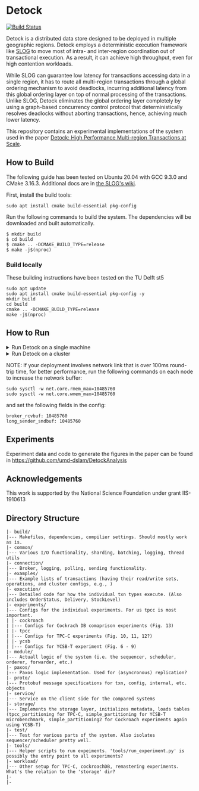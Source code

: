 # Detock

[![Build Status](https://github.com/ctring/Detock/workflows/Build%20and%20Test/badge.svg)](https://github.com/ctring/Detock/actions)


Detock is a distributed data store designed to be deployed in multiple geographic regions.
Detock employs a deterministic execution framework like [SLOG](https://www.cs.umd.edu/~abadi/papers/1154-Abadi.pdf) to move most of intra- and inter-region coordination out of transactional execution. As a result, it can achieve high throughput, even for high contention workloads.

While SLOG can guarantee low latency for transactions accessing data in a single region, it has to route all multi-region transactions through a global ordering mechanism to avoid deadlocks, incurring additional latency from this global ordering layer on top of normal processing of the transactions. Unlike SLOG, Detock eliminates the global ordering layer completely by using a graph-based concurrency control protocol that deterministically resolves deadlocks without aborting transactions, hence, achieving much lower latency.

This repository contains an experimental implementations of the system used in the paper [Detock: High Performance Multi-region Transactions at Scale](https://doi.org/10.1145/3589293). 

## How to Build

The following guide has been tested on Ubuntu 20.04 with GCC 9.3.0 and CMake 3.16.3. Additional docs are in [the SLOG's wiki](https://github.com/umd-dslam/SLOG/wiki).


First, install the build tools:
```
sudo apt install cmake build-essential pkg-config
```

Run the following commands to build the system. The dependencies will be downloaded and built automatically.

```
$ mkdir build
$ cd build
$ cmake .. -DCMAKE_BUILD_TYPE=release
$ make -j$(nproc)
```

### Build locally

These building instructions have been tested on the TU Delft st5

```
sudo apt update
sudo apt install cmake build-essential pkg-config -y
mkdir build
cd build
cmake .. -DCMAKE_BUILD_TYPE=release
make -j$(nproc)
```


## How to Run
<details>

<summary>Run Detock on a single machine</summary>

The following command starts Detock using the example configuration for a single-node cluster.
```
$ build/slog -config examples/single.conf -address /tmp/slog 
```

After that, use the client to send a transaction that writes some data.
```
$ build/client txn examples/write.json
...
Transaction ID: 100
Status: COMMITTED
Key set:
[WRITE] 0
        Value: aaaaaaaaaa
        New value: Hello
        Metadata: (0, 0)
[WRITE] 1
        Value: aaaaaaaaaa
        New value: World
        Metadata: (0, 0)
[WRITE] 2
        Value: aaaaaaaaaa
        New value: !!!!!
        Metadata: (0, 0)
Type: SINGLE_HOME
Code:
SET 0 Hello
SET 1 World
SET 2 !!!!!
Coordinating server: 0
Involved partitions: 0
Involved regions: 0
```

Send a transaction to copy data from the previous keys to different keys:
```
$ build/client txn examples/copy.json
...
Transaction ID: 200
Status: COMMITTED
Key set:
[WRITE] 3
        Value: aaaaaaaaaa
        New value: Hello
        Metadata: (0, 0)
[WRITE] 4
        Value: aaaaaaaaaa
        New value: World
        Metadata: (0, 0)
[WRITE] 5
        Value: aaaaaaaaaa
        New value: !!!!!
        Metadata: (0, 0)
[READ] 0
        Value: Hello
        Metadata: (0, 0)
[READ] 1
        Value: World
        Metadata: (0, 0)
[READ] 2
        Value: !!!!!
        Metadata: (0, 0)
Type: SINGLE_HOME
Code:
COPY 0 3
COPY 1 4
COPY 2 5
Coordinating server: 0
Involved partitions: 0
Involved regions: 0
```

Send a transaction to read the written data.
```
$ build/client txn examples/read.json
...
Transaction ID: 300
Status: COMMITTED
Key set:
[READ] 0
        Value: Hello
        Metadata: (0, 0)
[READ] 1
        Value: World
        Metadata: (0, 0)
[READ] 2
        Value: !!!!!
        Metadata: (0, 0)
[READ] 3
        Value: Hello
        Metadata: (0, 0)
[READ] 4
        Value: World
        Metadata: (0, 0)
[READ] 5
        Value: !!!!!
        Metadata: (0, 0)
Type: SINGLE_HOME
Code:
GET 0
GET 1
GET 2
GET 3
GET 4
GET 5
Coordinating server: 0
Involved partitions: 0
Involved regions: 0
```

</details>

<details>
<summary>Run Detock on a cluster</summary>

The following guide shows how to manually run Detock on a cluster of multiple machines. This can be time-consuming when the number of machines is large so you should use the [Admin tool](https://github.com/umd-dslam/SLOG/wiki/Using-the-Admin-tool) instead.

In this example, we start Detock on a cluster using the configuration in `examples/cluster.conf`. You need to change the IP addresses in this file to match with the addresses of your machines. You can add more machines by increasing either the number of regions or the number of partitions in a region. The number of machines in a region must be the same across all regions and equal to `num_partitions`.

After cloning and building Detock, run the following command on each machine.
```
$ build/slog -config examples/cluster.conf -address <ip-address> -region <region-id> -partition <partition-id>
```

For example, assuming the machine configuration is
```
regions: {
    addresses: "192.168.2.11",
    addresses: "192.168.2.12",
}
regions: {
    addresses: "192.168.2.13",
    addresses: "192.168.2.14",
}
```

The commands to be run for the machines respectively from top to bottom are:
```
$ build/slog -config examples/cluster.conf -address 192.168.2.11 
``` 

```
$ build/slog -config examples/cluster.conf -address 192.168.2.12 
``` 

```
$ build/slog -config examples/cluster.conf -address 192.168.2.13 
``` 

```
$ build/slog -config examples/cluster.conf -address 192.168.2.14
```

Use the client to send a write transaction to a machine in the cluster. If you changed the `port` option in the configuration file, you need to use the `--port` argument in the command to match with the new port.
```
$ build/client txn examples/write.json --host 131.180.125.40
...
Transaction ID: 100
Status: COMMITTED
Key set:
[WRITE] 1
        Value: aaaaaaaaaa
        New value: World
        Metadata: (0, 0)
[WRITE] 0
        Value: aaaaaaaaaa
        New value: Hello
        Metadata: (0, 0)
[WRITE] 2
        Value: aaaaaaaaaa
        New value: !!!!!
        Metadata: (1, 0)
Type: MULTI_HOME_OR_LOCK_ONLY
Code:
SET 0 Hello
SET 1 World
SET 2 !!!!!
Coordinating server: 0
Involved partitions: 0 1
Involved regions: 0 1
```

Send a copy transaction that copies the values from the written keys to new keys.
```
$ build/client txn examples/copy.json --host 192.168.2.11
...
Transaction ID: 200
Status: COMMITTED
Key set:
[WRITE] 3
        Value: aaaaaaaaaa
        New value: Hello
        Metadata: (1, 0)
[WRITE] 5
        Value: aaaaaaaaaa
        New value: !!!!!
        Metadata: (0, 0)
[READ] 1
        Value: World
        Metadata: (0, 0)
[WRITE] 4
        Value: aaaaaaaaaa
        New value: World
        Metadata: (0, 0)
[READ] 0
        Value: Hello
        Metadata: (0, 0)
[READ] 2
        Value: !!!!!
        Metadata: (1, 0)
Type: MULTI_HOME_OR_LOCK_ONLY
Code:
COPY 0 3
COPY 1 4
COPY 2 5
Coordinating server: 0
Involved partitions: 0 1
Involved regions: 0 1
```

Send a read transaction to read the written data. This time, we read from a different region to demonstrate that the data has been replicated.
```
$ build/client txn examples/read.json --host 192.168.2.13
...
Transaction ID: 102
Status: COMMITTED
Key set:
[READ] 0
        Value: Hello
        Metadata: (0, 0)
[READ] 2
        Value: !!!!!
        Metadata: (1, 0)
[READ] 4
        Value: World
        Metadata: (0, 0)
[READ] 1
        Value: World
        Metadata: (0, 0)
[READ] 3
        Value: Hello
        Metadata: (1, 0)
[READ] 5
        Value: !!!!!
        Metadata: (0, 0)
Type: MULTI_HOME_OR_LOCK_ONLY
Code:
GET 0
GET 1
GET 2
GET 3
GET 4
GET 5
Coordinating server: 2
Involved partitions: 0 1
Involved regions: 0 1
```
</details>

NOTE: If your deployment involves network link that is over 100ms round-trip time, for better performance, run the following commands on each node to increase the network buffer:

```
sudo sysctl -w net.core.rmem_max=10485760
sudo sysctl -w net.core.wmem_max=10485760
```
and set the following fields in the config:
```
broker_rcvbuf: 10485760
long_sender_sndbuf: 10485760
```
## Experiments
        
Experiment data and code to generate the figures in the paper can be found in https://github.com/umd-dslam/DetockAnalysis

## Acknowledgements

This work is supported by the National Science Foundation under grant IIS-1910613

## Directory Structure

```
|- build/
|--- Makefiles, dependencies, compilier settings. Should mostly work as is.
|- common/
|--- Various I/O functionality, sharding, batching, logging, thread utils
|- connection/
|--- Broker, logging, polling, sending functionality.
|- examples/
|--- Example lists of transactions (having their read/write sets, operations, and cluster configs, e.g., )
|- execution/
|--- Detailed code for how the individual txn types execute. (Also includes OrderStatus, Delivery, StockLevel)
|- experiments/
|--- Configs for the individual experiments. For us tpcc is most important.
| |- cockroach
| |--- Configs for Cockrach DB comaprison experiments (Fig. 13)
| |- tpcc
| |--- Configs for TPC-C experiments (Fig. 10, 11, 12?)
| |- ycsb
| |--- Configs for YCSB-T experiment (Fig. 6 - 9)
|- module/
|--- Actuall logic of the system (i.e. the sequencer, scheduler, orderer, forwarder, etc.)
|- paxos/
|--- Paxos logic implementation. Used for (asyncronous) replication?
|- proto/
|--- Protobuf message specifications for txn, config, internal, etc. objects
|- service/
|--- Service on the client side for the compared systems
|- storage/
|--- Implements the storage layer, initializes metadata, loads tables (tpcc_partitioning for TPC-C, simple_partitioning for YCSB-T microbenchmark, simple_partitioning2 for Cockroach experiments again using YCSB-T)
|- test/
|--- Test for various parts of the system. Also isolates sequencer/scheduler pretty well.
|- tools/
|--- Helper scripts to run expeiments. 'tools/run_experiment.py' is possibly the entry point to all experiments?
|- workload/
|--- Other setup for TPC-C, cockroachDB, remastering experiments. What's the relation to the 'storage' dir?
|- 
|- 
```
